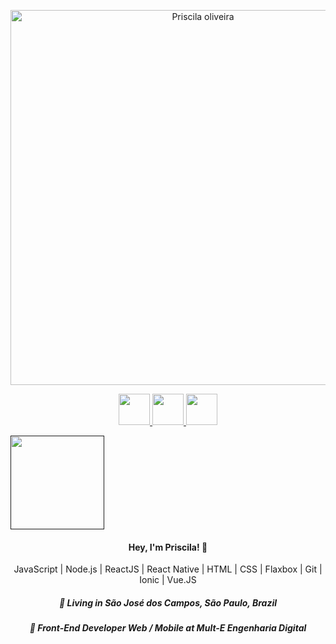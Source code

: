 <p align="center">
  <img src="https://github.com/poliveira13/poliveira13/blob/master/.github/assets/cabecalho.svg" width="600"
  alt="Priscila oliveira" />
</p>

<p align="center">
  <a
    href="https://www.linkedin.com/in/priscila-oliveira-893b3451/" 
    alt="LinkedIn"
    target="blank"
  >
    <img src="https://github.com/poliveira13/poliveira13/blob/master/.github/assets/linkedin.svg" width="50" />
  </a>
  <a
    href="mailto:poliveira13@hotmail.com" 
    alt="email"
    target="blank"
  >
     <img src="https://github.com/poliveira13/poliveira13/blob/master/.github/assets/email.svg" width="50"/>
  <a
    href="https://web.whatsapp.com/send?phone=+5512981967859" 
    alt="WhatsApp"
    target="blank"
  >
    <img src="https://github.com/poliveira13/poliveira13/blob/master/.github/assets/whats.svg" width="50" />
  </a>
</p>

<p>
<a
    href=" " 
    alt="sobre mim"
    target="blank"
  >
    <img src="https://github.com/poliveira13/poliveira13/blob/master/.github/assets/sobre.svg" width="150" />
  </a>
</p>

<h4 align="center">
  Hey, I'm Priscila! 👋
</h4>
<p align="center">
  JavaScript | Node.js | ReactJS | React Native | HTML | CSS | Flaxbox | Git | Ionic | Vue.JS
</p>
<h5 align="center">
  📌  Living in <b>São José dos Campos</b>, <b>São Paulo</b>, <b>Brazil</b>  
</h5>
<h5 align="center">💼 Front-End Developer <b>Web /    Mobile</b> at Mult-E Engenharia Digital </h5>
